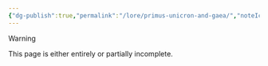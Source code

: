 ```yaml
---
{"dg-publish":true,"permalink":"/lore/primus-unicron-and-gaea/","noteIcon":"default"}
---
```

  
>[!warning] 
>This page is either entirely or partially incomplete. 

